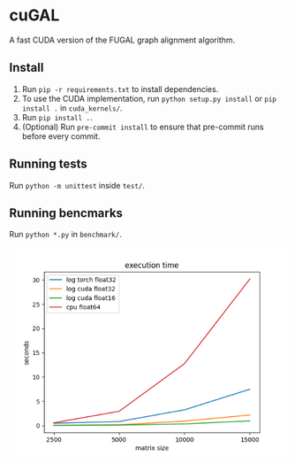 # cuGAL
A fast CUDA version of the FUGAL graph alignment algorithm.

## Install
1. Run `pip -r requirements.txt` to install dependencies.
2. To use the CUDA implementation, run `python setup.py install` or `pip install .` in `cuda_kernels/`.
3. Run `pip install .`.
4. (Optional) Run `pre-commit install` to ensure that pre-commit runs before every commit.

## Running tests
Run `python -m unittest` inside `test/`.

## Running bencmarks
Run `python *.py` in `benchmark/`.

![Versions of Sinkhorn-Knopp](media/sinkhorn_benchmark.png)
